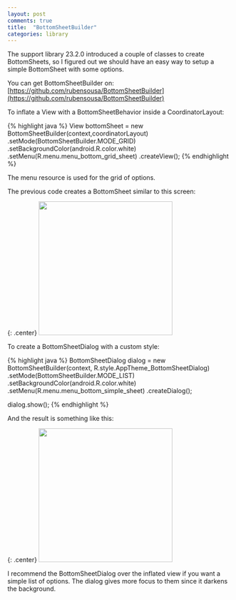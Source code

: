 ```yaml
---
layout: post
comments: true
title:  "BottomSheetBuilder"
categories: library
---
```

The support library 23.2.0 introduced a couple of classes to create BottomSheets, so I figured out we should have an easy way to setup a simple BottomSheet with some options.

<!--break-->

You can get BottomSheetBuilder on:
[https://github.com/rubensousa/BottomSheetBuilder](https://github.com/rubensousa/BottomSheetBuilder)

To inflate a View with a BottomSheetBehavior inside a CoordinatorLayout:

{% highlight java %}
View bottomSheet = new BottomSheetBuilder(context,coordinatorLayout)
        .setMode(BottomSheetBuilder.MODE_GRID)
        .setBackgroundColor(android.R.color.white)
        .setMenu(R.menu.menu_bottom_grid_sheet)
        .createView();
{% endhighlight %}

The menu resource is used for the grid of options.

The previous code creates a BottomSheet similar to this screen:

{: .center}
<img src="https://github.com/rubensousa/BottomSheetBuilder/blob/master/screens/sheet-grid.png?raw=true" width="300">


To create a BottomSheetDialog with a custom style:

{% highlight java %}
BottomSheetDialog dialog = new BottomSheetBuilder(context, R.style.AppTheme_BottomSheetDialog)
              .setMode(BottomSheetBuilder.MODE_LIST)
              .setBackgroundColor(android.R.color.white)
              .setMenu(R.menu.menu_bottom_simple_sheet)
              .createDialog();

dialog.show();
{% endhighlight %}

And the result is something like this:

{: .center}
<img src="https://github.com/rubensousa/BottomSheetBuilder/blob/master/screens/sheet-list-submenu.png?raw=true" width="300">


I recommend the BottomSheetDialog over the inflated view if you want a simple list of options. The dialog gives more focus to them since it darkens the background.